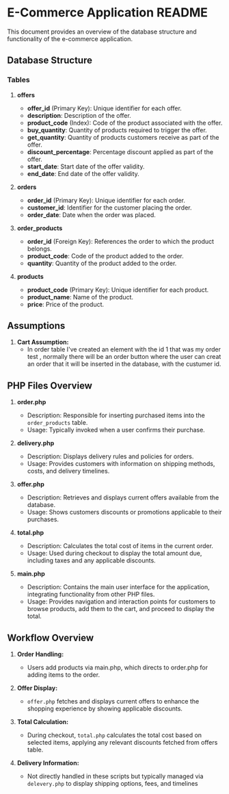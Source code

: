 # E-Commerce Application README

This document provides an overview of the database structure and functionality of the e-commerce application.

## Database Structure

### Tables

1. **offers**
   - **offer_id** (Primary Key): Unique identifier for each offer.
   - **description**: Description of the offer.
   - **product_code** (Index): Code of the product associated with the offer.
   - **buy_quantity**: Quantity of products required to trigger the offer.
   - **get_quantity**: Quantity of products customers receive as part of the offer.
   - **discount_percentage**: Percentage discount applied as part of the offer.
   - **start_date**: Start date of the offer validity.
   - **end_date**: End date of the offer validity.

2. **orders**
   - **order_id** (Primary Key): Unique identifier for each order.
   - **customer_id**: Identifier for the customer placing the order.
   - **order_date**: Date when the order was placed.

3. **order_products**
   - **order_id** (Foreign Key): References the order to which the product belongs.
   - **product_code**: Code of the product added to the order.
   - **quantity**: Quantity of the product added to the order.

4. **products**
   - **product_code** (Primary Key): Unique identifier for each product.
   - **product_name**: Name of the product.
   - **price**: Price of the product.

## Assumptions

1. **Cart Assumption:**
   - In order table I've created an element with the id 1 that was my order test , normally there will be an order button where the user can creat an order that it will be inserted in the database, with the custumer id.
## PHP Files Overview

1. **order.php**
   - Description: Responsible for inserting purchased items into the `order_products` table.
   - Usage: Typically invoked when a user confirms their purchase.

2. **delivery.php**
   - Description: Displays delivery rules and policies for orders.
   - Usage: Provides customers with information on shipping methods, costs, and delivery timelines.

3. **offer.php**
   - Description: Retrieves and displays current offers available from the database.
   - Usage: Shows customers discounts or promotions applicable to their purchases.

4. **total.php**
   - Description: Calculates the total cost of items in the current order.
   - Usage: Used during checkout to display the total amount due, including taxes and any applicable discounts.

5. **main.php**
   - Description: Contains the main user interface for the application, integrating functionality from other PHP files.
   - Usage: Provides navigation and interaction points for customers to browse products, add them to the cart, and proceed to display the total.

## Workflow Overview

1. **Order Handling:**
   - Users add products via main.php, which directs to order.php for adding items to the order.

2. **Offer Display:**
   - `offer.php` fetches and displays current offers to enhance the shopping experience by showing applicable discounts.

3. **Total Calculation:**
   - During checkout, `total.php` calculates the total cost based on selected items, applying any relevant discounts fetched from offers table.

4. **Delivery Information:**
   - Not directly handled in these scripts but typically managed via `delevery.php` to display shipping options, fees, and timelines

